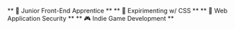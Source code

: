 ** 🎨 Junior Front-End Apprentice **
** 🧪 Expirimenting w/ CSS **
** 🔐 Web Application Security **
** 🎮 Indie Game Development **


<!--
> [!NOTE]  
> Highlights information that users should take into account, even when skimming.

> [!TIP]
> Optional information to help a user be more successful.

> [!IMPORTANT]  
> Crucial information necessary for users to succeed.

> [!WARNING]  
> Critical content demanding immediate user attention due to potential risks.

> [!CAUTION]
> Negative potential consequences of an action.
-->
